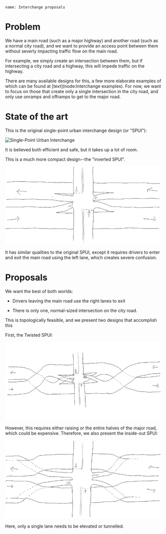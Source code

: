 ```info 
name: Interchange proposals
```

# Problem

We have a main road (such as a major highway) and another road (such
as a normal city road), and we want to provide an access point between
them without severly impacting traffic flow on the main road.

For example, we simply create an intersection between them, but if
intersecting a city road and a highway, this will impede traffic on
the highway. 

There are many available designs for this, a few more elaborate
examples of which can be found at [text](node:Interchange examples). For
now, we want to focus on those that create only a single intersection
in the city road, and only use onramps and offramps to get to the
major road.

# State of the art

This is the original single-point urban interchange design (or "SPUI"): 

![Single-Point Urban Interchange](files/SPUI.png)
  
It is believed both efficient and safe, but it takes up a lot of room.

This is a much more compact design--the "inverted SPUI". 

![Inverted SPUI](files/ISPUI.png)

It has similar qualities to the original SPUI, except it requires
drivers to enter and exit the main road using the left lane, which
creates severe confusion.

# Proposals

We want the best of both worlds: 

* Drivers leaving the main road use the right lanes to exit

* There is only one, normal-sized intersection on the city road.

This is topologically feasible, and we present two designs that
accomplish this

First, the Twisted SPUI: 

![Twisted SPUI](files/TSPUI.png)

However, this requires either raising or the entire halves of the
major road, which could be expensive. Therefore, we also present the
inside-out SPUI:

![Inside-out SPUI](files/IOSPUI.png)

Here, only a single lane needs to be elevated or tunnelled.
